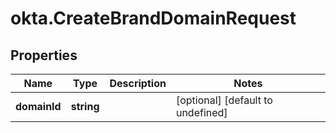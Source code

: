 # okta.CreateBrandDomainRequest

## Properties

Name | Type | Description | Notes
------------ | ------------- | ------------- | -------------
**domainId** | **string** |  | [optional] [default to undefined]

